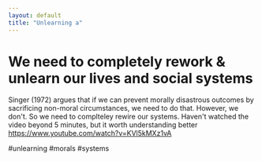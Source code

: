 ```yaml
---
layout: default
title: "Unlearning a"
---
```


# We need to completely rework & unlearn our lives and social systems


Singer (1972) argues that if we can prevent morally disastrous outcomes by sacrificing non-moral circumstances, we need to do that. However, we don't. So we need to complteley rewire our systems. Haven't watched the video beyond 5 minutes, but it worth understanding better
https://www.youtube.com/watch?v=KVl5kMXz1vA 

#unlearning #morals #systems